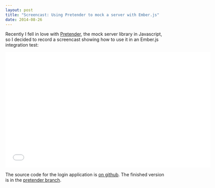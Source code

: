 ```yaml
---
layout: post
title: "Screencast: Using Pretender to mock a server with Ember.js"
date: 2014-08-26
---
```


Recently I fell in love with [Pretender](https://github.com/trek/pretender), the mock server library in
Javascript, so I decided to record a screencast showing how to use it in an Ember.js integration test:

<iframe width="640" height="360" src="//www.youtube.com/embed/b5VUnc_GsV4" frameborder="0" allowfullscreen></iframe>

The source code for the login application is [on github](https://github.com/eviltrout/login). The finished
version is in the [pretender branch](https://github.com/eviltrout/login/tree/pretender).


